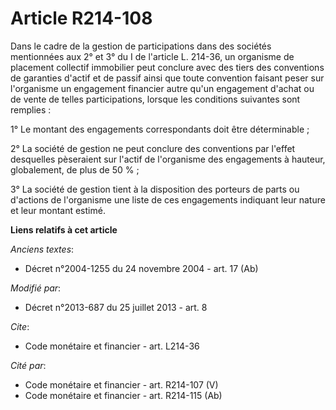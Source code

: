 # Article R214-108

Dans le cadre de la gestion de participations dans des sociétés mentionnées aux 2° et 3° du I de l'article L. 214-36, un
organisme de placement collectif immobilier peut conclure avec des tiers des conventions de garanties d'actif et de passif
ainsi que toute convention faisant peser sur l'organisme un engagement financier autre qu'un engagement d'achat ou de vente
de telles participations, lorsque les conditions suivantes sont remplies : 

1° Le montant des engagements correspondants doit être déterminable ; 

2° La société de gestion ne peut conclure des conventions par l'effet desquelles pèseraient sur l'actif de l'organisme des
engagements à hauteur, globalement, de plus de 50 % ; 

3° La société de gestion tient à la disposition des porteurs de parts ou d'actions de l'organisme une liste de ces
engagements indiquant leur nature et leur montant estimé.

**Liens relatifs à cet article**

_Anciens textes_:

  - Décret n°2004-1255 du 24 novembre 2004 - art. 17 (Ab)

_Modifié par_:

  - Décret n°2013-687 du 25 juillet 2013 - art. 8

_Cite_:

  - Code monétaire et financier - art. L214-36

_Cité par_:

  - Code monétaire et financier - art. R214-107 (V)
  - Code monétaire et financier - art. R214-115 (Ab)

